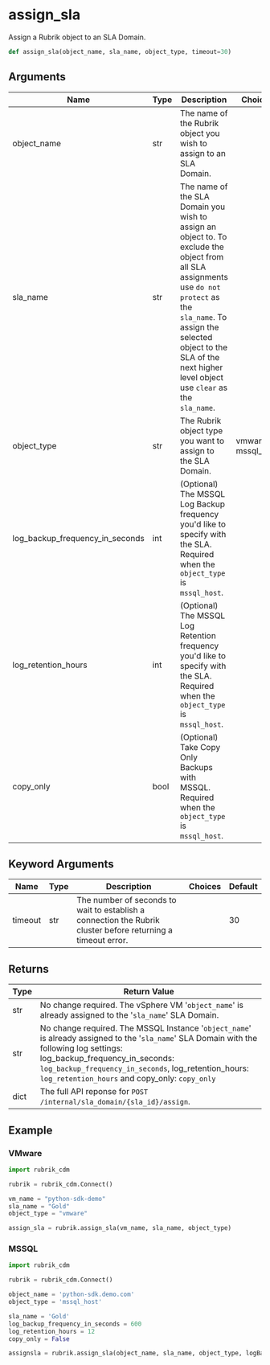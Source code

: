 # assign_sla

Assign a Rubrik object to an SLA Domain.
```py
def assign_sla(object_name, sla_name, object_type, timeout=30)
```

## Arguments

| Name                            | Type | Description                                                                                                                                                                                                                                                | Choices            |
|---------------------------------|------|------------------------------------------------------------------------------------------------------------------------------------------------------------------------------------------------------------------------------------------------------------|--------------------|
| object_name                     | str  | The name of the Rubrik object you wish to assign to an SLA Domain.                                                                                                                                                                                         |                    |
| sla_name                        | str  | The name of the SLA Domain you wish to assign an object to. To exclude the object from all SLA assignments use `do not protect` as the `sla_name`. To assign the selected object to the SLA of the next higher level object use `clear` as the `sla_name`. |                    |
| object_type                     | str  | The Rubrik object type you want to assign to the SLA Domain.                                                                                                                                                                                               | vmware, mssql_host |
| log_backup_frequency_in_seconds | int  | (Optional) The MSSQL Log Backup frequency you'd like to specify with the SLA. Required when the `object_type` is `mssql_host`.                                                                                                                             |                    |
| log_retention_hours             | int  | (Optional) The MSSQL Log Retention frequency you'd like to specify with the SLA. Required when the `object_type` is `mssql_host`.                                                                                                                          |                    |
| copy_only                       | bool | (Optional) Take Copy Only Backups with MSSQL. Required when the `object_type` is `mssql_host`.                                                                                                                                                             |                    |
## Keyword Arguments

| Name    | Type | Description                                                                                                  | Choices | Default |
|---------|------|--------------------------------------------------------------------------------------------------------------|---------|---------|
| timeout | str  | The number of seconds to wait to establish a connection the Rubrik cluster before returning a timeout error. |         | 30      |

## Returns

| Type | Return Value                                                                                                                                                                                                                                                                         |
|------|--------------------------------------------------------------------------------------------------------------------------------------------------------------------------------------------------------------------------------------------------------------------------------------|
| str  | No change required. The vSphere VM '`object_name`' is already assigned to the '`sla_name`' SLA Domain.                                                                                                                                                                               |
| str  | No change required. The MSSQL Instance '`object_name`' is already assigned to the '`sla_name`' SLA Domain with the following log settings: log_backup_frequency_in_seconds: `log_backup_frequency_in_seconds`, log_retention_hours: `log_retention_hours` and copy_only: `copy_only` |
| dict | The full API reponse for `POST /internal/sla_domain/{sla_id}/assign`.                                                                                                                                                                                                                |

## Example

### VMware

```py
import rubrik_cdm

rubrik = rubrik_cdm.Connect()

vm_name = "python-sdk-demo"
sla_name = "Gold"
object_type = "vmware"

assign_sla = rubrik.assign_sla(vm_name, sla_name, object_type)
```

### MSSQL

```py
import rubrik_cdm

rubrik = rubrik_cdm.Connect()

object_name = 'python-sdk.demo.com'
object_type = 'mssql_host'

sla_name = 'Gold'
log_backup_frequency_in_seconds = 600
log_retention_hours = 12
copy_only = False

assignsla = rubrik.assign_sla(object_name, sla_name, object_type, logBackupFrequencyInSeconds, logRetentionHours, copyOnly)
```
